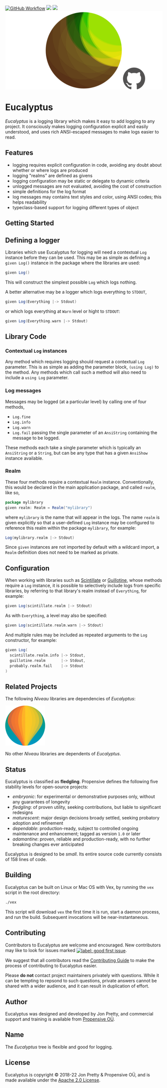[<img alt="GitHub Workflow" src="https://img.shields.io/github/workflow/status/propensive/eucalyptus/Build/main?style=for-the-badge" height="24">](https://github.com/propensive/eucalyptus/actions)
[<img src="https://img.shields.io/maven-central/v/com.propensive/eucalyptus-core?color=2465cd&style=for-the-badge" height="24">](https://search.maven.org/artifact/com.propensive/eucalyptus-core)
[<img src="https://img.shields.io/discord/633198088311537684?color=8899f7&label=DISCORD&style=for-the-badge" height="24">](https://discord.gg/v7CjtbnwDq)
<img src="/doc/images/github.png" valign="middle">

# Eucalyptus

_Eucalyptus_ is a logging library which makes it easy to add logging to any project. It consciously
makes logging configuration explicit and easily understood, and uses rich ANSI-escaped messages to
make logs easier to read.

## Features

- logging requires explicit configuration in code, avoiding any doubt about whether or where logs are produced
- logging "realms" are defined as givens
- logging configuration may be static or delegate to dynamic criteria
- unlogged messages are not evaluated, avoiding the cost of construction
- simple definitions for the log format
- log messages may contains text styles and color, using ANSI codes; this helps readability
- typeclass-based support for logging different types of object


## Getting Started

## Defining a logger

Libraries which use Eucalyptus for logging will need a contextual `Log` instance before they can
be used. This may be as simple as defining a `given Log()` instance in the package where the
libraries are used:
```scala
given Log()
```

This will construct the simplest possible `Log` which logs nothing.

A better alternative may be a logger which logs everything to `STDOUT`,
```scala
given Log(Everything |-> Stdout)
```
or which logs everything at `Warn` level or hight to `STDOUT`:
```scala
given Log(Everything.warn |-> Stdout)
```

## Library Code

### Contextual `Log` instances

Any method which requires logging should request a contextual `Log` parameter. This
is as simple as adding the parameter block, `(using Log)` to the method. Any methods
which call such a method will also need to include a `using Log` parameter.

### Log messages

Messages may be logged (at a particular level) by calling one of four methods,
- `Log.fine`
- `Log.info`
- `Log.warn`
- `Log.fail`
passing the single parameter of an `AnsiString` containing the message to be logged.

These methods each take a single parameter which is typically an `AnsiString` or a
`String`, but can be any type that has a given `AnsiShow` instance available.

### Realm

These four methods require a contextual `Realm` instance. Conventionally, this would 
be declared in the main application package, and called `realm`, like so,
```scala
package mylibrary
given realm: Realm = Realm("mylibrary")
```
where `mylibrary` is the name that will appear in the logs. The name `realm` is given
explicitly so that a user-defined `Log` instance may be configured to reference this
realm within the package `mylibrary`, for example:
```scala
Log(mylibrary.realm |-> Stdout)
```

Since `given` instances are not imported by default with a wildcard import, a `Realm`
definition does not need to be marked as private.

## Configuration

When working with libraries such as [Scintillate](https://github.com/propensive/scintillate) or
[Guillotine](https://github.com/propensive/guillotine), whose methods require
a `Log` instance, it is possible to selectively include logs from specific libraries,
by referring to that library's realm instead of `Everything`, for example:
```scala
given Log(scintillate.realm |-> Stdout)
```
As with `Everything`, a level may also be specified:
```scala
given Log(scintillate.realm.warn |-> Stdout)
```

And multiple rules may be included as repeated arguments to the `Log` constructor, for example:
```scala
given Log(
  scintillate.realm.info |-> Stdout,
  guillotine.realm       |-> Stdout,
  probably.realm.fail    |-> Stdout
)
```


## Related Projects

The following _Niveau_ libraries are dependencies of _Eucalyptus_:

[![Escapade](https://github.com/propensive/escapade/raw/main/doc/images/128x128.png)](https://github.com/propensive/escapade/) &nbsp;

No other _Niveau_ libraries are dependents of _Eucalyptus_.

## Status

Eucalyptus is classified as __fledgling__. Propensive defines the following five stability levels for open-source projects:

- _embryonic_: for experimental or demonstrative purposes only, without any guarantees of longevity
- _fledgling_: of proven utility, seeking contributions, but liable to significant redesigns
- _maturescent_: major design decisions broady settled, seeking probatory adoption and refinement
- _dependable_: production-ready, subject to controlled ongoing maintenance and enhancement; tagged as version `1.0` or later
- _adamantine_: proven, reliable and production-ready, with no further breaking changes ever anticipated

Eucalyptus is designed to be _small_. Its entire source code currently consists of 158 lines of code.

## Building

Eucalyptus can be built on Linux or Mac OS with Vex, by running the `vex` script in the root directory:
```sh
./vex
```

This script will download `vex` the first time it is run, start a daemon process, and run the build. Subsequent
invocations will be near-instantaneous.

## Contributing

Contributors to Eucalyptus are welcome and encouraged. New contributors may like to look for issues marked
<a href="https://github.com/propensive/eucalyptus/labels/good%20first%20issue"><img alt="label: good first issue"
src="https://img.shields.io/badge/-good%20first%20issue-67b6d0.svg" valign="middle"></a>.

We suggest that all contributors read the [Contributing Guide](/contributing.md) to make the process of
contributing to Eucalyptus easier.

Please __do not__ contact project maintainers privately with questions. While it can be tempting to repsond to
such questions, private answers cannot be shared with a wider audience, and it can result in duplication of
effort.

## Author

Eucalyptus was designed and developed by Jon Pretty, and commercial support and training is available from
[Propensive O&Uuml;](https://propensive.com/).



## Name

The _Eucalyptus_ tree is flexible and good for logging.

## License

Eucalyptus is copyright &copy; 2018-22 Jon Pretty & Propensive O&Uuml;, and is made available under the
[Apache 2.0 License](/license.md).

